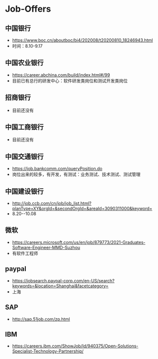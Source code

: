 # Job-Offers
## 中国银行
* https://www.boc.cn/aboutboc/bi4/202008/t20200810_18246943.html
* 时间：8.10-9.17

## 中国农业银行
* https://career.abchina.com/build/index.html#/99
* 目前已有总行的研发中心：软件研发类岗位和测试开发类岗位

## 招商银行
* 目前还没有

## 中国工商银行
* 目前还没有

## 中国交通银行
* https://job.bankcomm.com/queryPosition.do
* 岗位出来的较多，有开发，有测试：业务测试、技术测试、测试管理

## 中国建设银行
* http://job.ccb.com/cn/job/job_list.html?planType=XY&orgId=&secondOrgId=&areaId=3090311000&keyword=
* 8.20--10.08

## 微软
* https://careers.microsoft.com/us/en/job/879773/2021-Graduates-Software-Engineer-MMD-Suzhou
* 有软件工程师

## paypal
* https://jobsearch.paypal-corp.com/en-US/search?keywords=&location=Shanghai&facetcategory=
* 上海

## SAP
* http://sap.51job.com/zp.html

## IBM
* https://careers.ibm.com/ShowJob/Id/940375/Open-Solutions-Specialist-Technology-Partnership/
